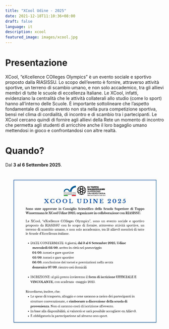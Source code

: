 ```yaml
---
title: "XCool Udine - 2025"
date: 2021-12-18T11:10:36+08:00
draft: false
language: it
description: xcool
featured_image: images/xcool.jpg
---
```


# Presentazione

XCool, “eXcellence COlleges Olympics” è un evento sociale e sportivo proposto dalla RIASISSU. Lo scopo dell’evento è fornire, attraverso attività sportive, un terreno di scambio umano, e non solo accademico, tra gli allievi membri di tutte le scuole di eccellenza Italiane.  Le XCool, infatti, evidenziano la centralità che le attività collaterali allo studio (come lo sport) hanno all’interno delle Scuole. È importante sottolineare che l’aspetto fondamentale di questo evento non sta nella pura competizione sportiva, bensì nel clima di cordialità, di incontro e di scambio tra i partecipanti. Le XCool cercano quindi di fornire agli allievi della Rete un momento di incontro che permetta agli studenti di arricchire anche il loro bagaglio umano mettendosi in gioco e confrontandosi con altre realtà. 

# Quando?

Dal **3 al 6 Settembre 2025**.


![Xcool](xcool.jpg)


